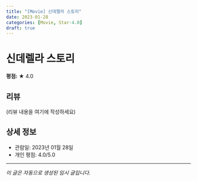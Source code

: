 ```yaml
---
title: "[Movie] 신데렐라 스토리"
date: 2023-01-28
categories: [Movie, Star-4.0]
draft: true
---
```


# 신데렐라 스토리

**평점:** ★ 4.0

## 리뷰

(리뷰 내용을 여기에 작성하세요)

## 상세 정보

- 관람일: 2023년 01월 28일
- 개인 평점: 4.0/5.0

---

*이 글은 자동으로 생성된 임시 글입니다.*
